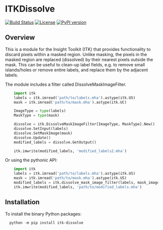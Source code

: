 # ITKDissolve

[![Build Status](https://github.com/dyollb/ITKDissolve/workflows/Build,%20test,%20package/badge.svg)](https://github.com/dyollb/ITKDissolve/actions)
[![License]( https://img.shields.io/github/license/dyollb/ITKDissolve?color=blue)](https://github.com/dyollb/ITKDissolve/blob/main/LICENSE)
[![PyPI version](https://img.shields.io/pypi/v/itk-dissolve.svg)](https://badge.fury.io/py/itk-dissolve)

## Overview

This is a module for the Insight Toolkit (ITK) that provides functionality to discard pixels within a masked region. Unlike masking, the pixels in the masked region are replaced (dissolved) by their nearest pixels outside the mask. This can be useful to clean-up label fields, e.g. to remove small islands/holes or remove entire labels, and replace them by the adjacent labels.

The module includes a filter called DissolveMaskImageFilter.

```python
    import itk
    labels = itk.imread('path/to/labels.mha').astype(itk.US)
    mask = itk.imread('path/to/mask.mha').astype(itk.UC)

    ImageType = type(labels)
    MaskType = type(mask)

    dissolve = itk.DissolveMaskImageFilter[ImageType, MaskType].New()
    dissolve.SetInput(labels)
    dissolve.SetMaskImage(mask)
    dissolve.Update()
    modified_labels = dissolve.GetOutput()

    itk.imwrite(modified_labels, 'modified_labels2.mha')
```

Or using the pythonic API:

```python
    import itk
    labels = itk.imread('path/to/labels.mha').astype(itk.US)
    mask = itk.imread('path/to/mask.mha').astype(itk.US)
    modified_labels = itk.dissolve_mask_image_filter(labels, mask_image=mask)
    itk.imwrite(modified_labels, 'path/to/modified_labels.mha')
```

## Installation

To install the binary Python packages:

```shell
  python -m pip install itk-dissolve
```
